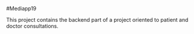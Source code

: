 #Mediapp19

This project contains the backend part of a project oriented to patient and doctor consultations.
